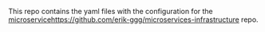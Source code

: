 This repo contains the yaml files with the configuration for the [microservice](https://github.com/erik-ggg/microservices-infrastructure)https://github.com/erik-ggg/microservices-infrastructure repo.

